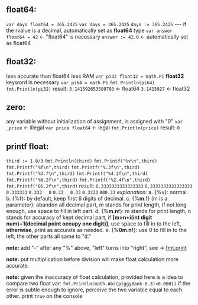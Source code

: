 ## float64:
`var days float64 = 365.2425`
`var days = 365.2425`
`days := 365.2425`
--- if the rvalue is a decimal, automatically set as **float64** type
`var answer float64 = 42` <- "float64" is necessary
`answer := 42.0` <- automatically set as float64



## float32:
less accurate than float64
less RAM
`var pi32 float32 = math.Pi`
**float32** keyword is necessary
`var pi64 = math.Pi`
`fmt.Println(pi64)`
`fmt.Println(pi32)`
result:
`3.141592653589793` <- float64
`3.1415927` <- float32



## zero:
any variable without initialization of assignment, is assigned with "0"
`var _price` <- illegal
`var price float64` <- legal
`fmt.Println(price)`
result:
`0`



## printf float:
`third := 1.0/3`
`fmt.Println(third)`
`fmt.Printf("%v\n",third)`
`fmt.Printf("%f\n",third)`
`fmt.Printf("%.3f\n",third)`
`fmt.Printf("%3.f\n",third)`
`fmt.Printf("%4.2f\n",third)`
`fmt.Printf("%6.2f\n",third)`
`fmt.Printf("%2.4f\n",third)`
`fmt.Printf("06.2f\n",third)`
result:
`0.3333333333333333`
`0.3333333333333333`
`0.333333`
`0.333`
`__0`
`0.33`
`__0.33`
`0.3333`
`000.33`
*explanation:*
a. {%v}: normal.
b. {%f}: by default, keep first 6 digits of decimal.
c. {%****m****.f} (m is a parameter): abandon all decimal part, m stands for print length, if not long enough, use space to fill in left part.
d. {%****m****.****n****f}: m stands for print length, n stands for accuracy of kept decimal part, if **[m>n+i(int digit num)+1(decimal point occupy one digit)]**, use space to fill in to the left, **otherwise**, print as accurate as needed.
e. {%****0m****.****n****f}: use 0 to fill in to the left, the other parts all same to "d."

****note:**** add "-" after any "%" above, "left" turns into "right", see ->  [fmt.print](../../PROGRAMMING/GO/fmt.print.md)


****note:**** put multiplication before division will make float calculation more accurate.


****note:**** given the inaccuracy of float calculation, provided here is a idea to compare two float var:
`fmt.Println(math.Abs(piggyBank-0.3)<0.0001)`
if the error is subtle enough to ignore, perceive the two variable equal to each other. print `true` on the console